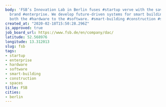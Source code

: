```yaml
---
body: 'FSB’s Innovation Lab in Berlin fuses #startup verve with the savvy of an established
  brand #enterprise. We develop future-driven systems for smart buildings – including
  both the #hardware to the #software. #smart-building #construction #space'
created_at: "2020-02-18T15:50:28.296Z"
is_approved: true
job_board_url: https://www.fsb.de/en/company/dac/
latitude: 52.568976
longitude: 13.312013
slug: fsb
tags:
- startup
- enterprise
- hardware
- software
- smart-building
- construction
- spaces
title: FSB
cities:
- berlin
---
```

